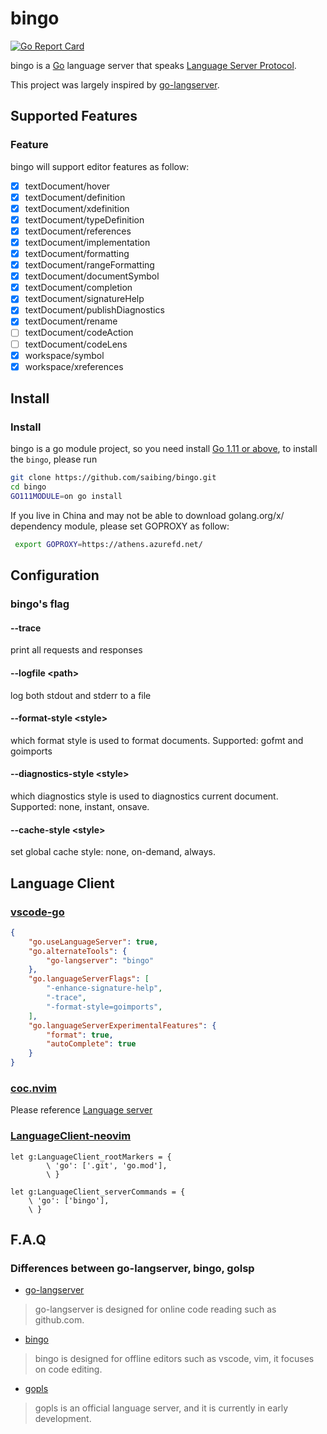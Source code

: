 # bingo

[![Go Report Card](https://goreportcard.com/badge/github.com/saibing/bingo)](https://goreportcard.com/report/github.com/saibing/bingo)

bingo is a [Go](https://golang.org) language server that speaks
[Language Server Protocol](https://github.com/Microsoft/language-server-protocol).

This project was largely inspired by [go-langserver](https://github.com/sourcegraph/go-langserver).

## Supported Features

### Feature

bingo will support editor features as follow:

- [x] textDocument/hover
- [x] textDocument/definition
- [x] textDocument/xdefinition
- [x] textDocument/typeDefinition
- [x] textDocument/references
- [x] textDocument/implementation
- [x] textDocument/formatting
- [x] textDocument/rangeFormatting
- [x] textDocument/documentSymbol
- [x] textDocument/completion
- [x] textDocument/signatureHelp
- [x] textDocument/publishDiagnostics
- [x] textDocument/rename
- [ ] textDocument/codeAction
- [ ] textDocument/codeLens
- [x] workspace/symbol
- [x] workspace/xreferences

## Install

### Install

bingo is a go module project, so you need install [Go 1.11 or above](https://golang.google.cn/dl/),
to  install the `bingo`, please run

```bash
git clone https://github.com/saibing/bingo.git
cd bingo
GO111MODULE=on go install
```

If you live in China and may not be able to download golang.org/x/ dependency module, please set GOPROXY as follow:

```bash
 export GOPROXY=https://athens.azurefd.net/
```

## Configuration

### bingo's flag

#### --trace

print all requests and responses

#### --logfile &lt;path&gt;

log both stdout and stderr to a file

#### --format-style &lt;style&gt;

which format style is used to format documents. Supported: gofmt and goimports

#### --diagnostics-style &lt;style&gt;

which diagnostics style is used to diagnostics current document. Supported: none, instant, onsave.

####  --cache-style &lt;style&gt;

set global cache style: none, on-demand, always.

## Language Client

### [vscode-go](https://github.com/Microsoft/vscode-go)

```json
{
    "go.useLanguageServer": true,
    "go.alternateTools": {
        "go-langserver": "bingo"
    },
    "go.languageServerFlags": [
        "-enhance-signature-help",
        "-trace",
        "-format-style=goimports",
    ],
    "go.languageServerExperimentalFeatures": {
        "format": true,
        "autoComplete": true
    }
}
```

### [coc.nvim](https://github.com/neoclide/coc.nvim)

Please reference [Language server](https://github.com/neoclide/coc.nvim/wiki/Language-servers#go)

### [LanguageClient-neovim](https://github.com/autozimu/LanguageClient-neovim)

```vim
let g:LanguageClient_rootMarkers = {
        \ 'go': ['.git', 'go.mod'],
        \ }

let g:LanguageClient_serverCommands = {
    \ 'go': ['bingo'],
    \ }

```

## F.A.Q

### Differences between go-langserver, bingo, golsp

- [go-langserver](https://github.com/sourcegraph/go-langserver)

> go-langserver is designed for online code reading such as github.com.

- [bingo](https://github.com/saibing/bingo)

> bingo is designed for offline editors such as vscode, vim, it focuses on code editing.

- [gopls](https://github.com/golang/tools/blob/master/cmd/gopls/main.go)

> gopls is an official language server,  and it is currently in early development.
